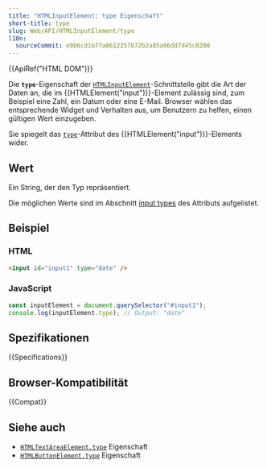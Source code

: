 ```yaml
---
title: "HTMLInputElement: type Eigenschaft"
short-title: type
slug: Web/API/HTMLInputElement/type
l10n:
  sourceCommit: e9b6cd1b7fa8612257b72b2a85a96dd7d45c0200
---
```


{{ApiRef("HTML DOM")}}

Die **`type`**-Eigenschaft der [`HTMLInputElement`](/de/docs/Web/API/HTMLInputElement)-Schnittstelle gibt die Art der Daten an, die im {{HTMLElement("input")}}-Element zulässig sind, zum Beispiel eine Zahl, ein Datum oder eine E-Mail. Browser wählen das entsprechende Widget und Verhalten aus, um Benutzern zu helfen, einen gültigen Wert einzugeben.

Sie spiegelt das [`type`](/de/docs/Web/HTML/Reference/Elements/input#type)-Attribut des {{HTMLElement("input")}}-Elements wider.

## Wert

Ein String, der den Typ repräsentiert.

Die möglichen Werte sind im Abschnitt [input types](/de/docs/Web/HTML/Reference/Elements/input#input_types) des Attributs aufgelistet.

## Beispiel

### HTML

```html
<input id="input1" type="date" />
```

### JavaScript

```js
const inputElement = document.querySelector("#input1");
console.log(inputElement.type); // Output: "date"
```

## Spezifikationen

{{Specifications}}

## Browser-Kompatibilität

{{Compat}}

## Siehe auch

- [`HTMLTextAreaElement.type`](/de/docs/Web/API/HTMLTextAreaElement/type) Eigenschaft
- [`HTMLButtonElement.type`](/de/docs/Web/API/HTMLButtonElement/type) Eigenschaft
